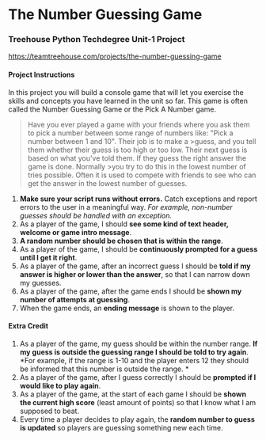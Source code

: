 # The Number Guessing Game
### Treehouse Python Techdegree Unit-1 Project

https://teamtreehouse.com/projects/the-number-guessing-game

#### Project Instructions

In this project you will build a console game that will let you exercise the skills and concepts you have learned in the unit so far. This game is often called the Number Guessing Game or the Pick A Number game.

>Have you ever played a game with your friends where you ask them to pick a number between some range of numbers like: "Pick a number between 1 and 10". Their job is to make a >guess, and you tell them whether their guess is too high or too low. Their next guess is based on what you've told them. If they guess the right answer the game is done. Normally >you try to do this in the lowest number of tries possible. Often it is used to compete with friends to see who can get the answer in the lowest number of guesses.

1. **Make sure your script runs without errors.** Catch exceptions and report errors to the user in a meaningful way. 
*For example, non-number guesses should be handled with an exception.*
2. As a player of the game, I should **see some kind of text header, welcome or game intro message**.
3. **A random number should be chosen that is within the range**.
4. As a player of the game, I should be **continuously prompted for a guess until I get it right**.
5. As a player of the game, after an incorrect guess I should be **told if my answer is higher or lower than the answer**, so that I can narrow down my guesses.
6. As a player of the game, after the game ends I should be **shown my number of attempts at guessing**.
7. When the game ends, an **ending message** is shown to the player.

#### Extra Credit

1. As a player of the game, my guess should be within the number range. **If my guess is outside the guessing range I should be told to try again**. 
*For example, if the range is 1-10 and the player enters 12 they should be informed that this number is outside the range. *
2. As a player of the game, after I guess correctly I should be **prompted if I would like to play again**.
3. As a player of the game, at the start of each game I should be **shown the current high score** (least amount of points) so that I know what I am supposed to beat.
4. Every time a player decides to play again, the **random number to guess is updated** so players are guessing something new each time.
